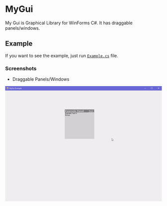 # MyGui

My Gui is Graphical Library for WinForms C#. It has draggable panels/windows.

## Example

If you want to see the example, just run [`Example.cs`](https://github.com/Retr0A/MyGui/blob/main/myGui/Example.cs) file.

### Screenshots

- Draggable Panels/Windows

![moving](.github/img/moving.gif)
